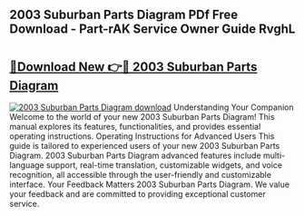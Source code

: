 ## 2003 Suburban Parts Diagram PDf Free Download - Part-rAK Service Owner Guide RvghL

# <h2><a href="http://dfqc3a.blite.top/?on=2003+Suburban+Parts+Diagram">🔗Download New 👉🔴 2003 Suburban Parts Diagram</a></h2>

[![2003 Suburban Parts Diagram download](https://i.imgur.com/lujVjoI.png)](http://dfqc3a.blite.top/?on=2003+Suburban+Parts+Diagram)
Understanding Your Companion Welcome to the world of your new 2003 Suburban Parts Diagram! This manual explores its features, functionalities, and provides essential operating instructions. Operating Instructions for Advanced Users This guide is tailored to experienced users of your new 2003 Suburban Parts Diagram. 2003 Suburban Parts Diagram advanced features include multi-language support, real-time translation, customizable widgets, and voice recognition, all accessible through the user-friendly and customizable interface. Your Feedback Matters 2003 Suburban Parts Diagram. We value your feedback and are committed to providing exceptional customer service.
